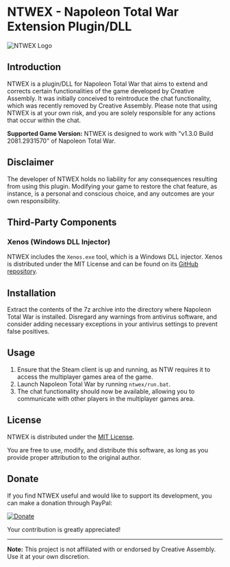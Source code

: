 # NTWEX - Napoleon Total War Extension Plugin/DLL

![NTWEX Logo](link_to_your_logo.png)

## Introduction

NTWEX is a plugin/DLL for Napoleon Total War that aims to extend and corrects certain functionalities of the game developed by Creative Assembly. It was initially conceived to reintroduce the chat functionality, which was recently removed by Creative Assembly. Please note that using NTWEX is at your own risk, and you are solely responsible for any actions that occur within the chat.

**Supported Game Version:** NTWEX is designed to work with "v1.3.0 Build 2081.2931570" of Napoleon Total War.

## Disclaimer

The developer of NTWEX holds no liability for any consequences resulting from using this plugin. Modifying your game to restore the chat feature, as instance, is a personal and conscious choice, and any outcomes are your own responsibility.

## Third-Party Components

### Xenos (Windows DLL Injector)

NTWEX includes the `Xenos.exe` tool, which is a Windows DLL injector. Xenos is distributed under the MIT License and can be found on its [GitHub repository](https://github.com/DarthTon/Xenos).

## Installation

Extract the contents of the 7z archive into the directory where Napoleon Total War is installed.
Disregard any warnings from antivirus software, and consider adding necessary exceptions in your antivirus settings to prevent false positives.

## Usage

1. Ensure that the Steam client is up and running, as NTW requires it to access the multiplayer games area of the game.
2. Launch Napoleon Total War by running `ntwex/run.bat`.
3. The chat functionality should now be available, allowing you to communicate with other players in the multiplayer games area.

## License

NTWEX is distributed under the [MIT License](LICENSE).

You are free to use, modify, and distribute this software, as long as you provide proper attribution to the original author.

## Donate

If you find NTWEX useful and would like to support its development, you can make a donation through PayPal:

[![Donate](https://img.shields.io/badge/Donate-PayPal-green.svg)](https://paypal.me/r59ntw)

Your contribution is greatly appreciated!

---

**Note:** This project is not affiliated with or endorsed by Creative Assembly. Use it at your own discretion.
